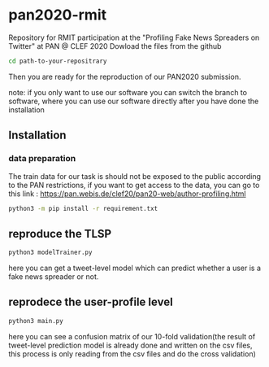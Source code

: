 # pan2020-rmit
Repository for RMIT participation at the "Profiling Fake News Spreaders on Twitter" at PAN @ CLEF 2020
Dowload the files from the github

```bash
cd path-to-your-repositrary
```
Then you are ready for the reproduction of our PAN2020 submission.

note: if you only want to use our software you can switch the branch to software, where you can use our software directly after you have done the installation
## Installation
### data preparation
The train data for our task is should not be exposed to the public according to the PAN restrictions, if you want to get access to the data, you can go to this link : https://pan.webis.de/clef20/pan20-web/author-profiling.html

```bash
python3 -m pip install -r requirement.txt
```

## reproduce the TLSP
```bash
python3 modelTrainer.py
```
here you can get a tweet-level model which can predict whether a user is a fake news spreader or not.


## reprodece the user-profile level 

```bash
python3 main.py
```

here you can see a confusion matrix of our 10-fold validation(the result of tweet-level prediction model is already 
done and written on the csv files, this process is only reading from the csv files and do the cross validation)
